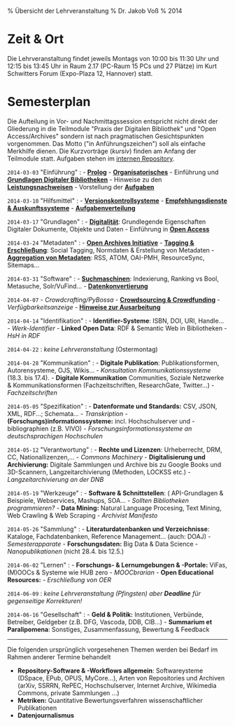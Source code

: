 % Übersicht der Lehrveranstaltung
% Dr. Jakob Voß
% 2014

# Zeit & Ort

Die Lehrveranstaltung findet jeweils Montags von 10:00 bis 11:30 Uhr und
12:15 bis 13:45 Uhr in Raum 2.17 (PC-Raum 15 PCs und 27 Plätze) im Kurt
Schwitters Forum (Expo-Plaza 12, Hannover) statt.

# Semesterplan

Die Aufteilung in Vor- und Nachmittagssession entspricht nicht direkt der
Gliederung in die Teilmodule "Praxis der Digitalen Bibliothek" und "Open
Access/Archives" sondern ist nach pragmatischen Gesichtspunkten vorgenommen.
Das Motto ("in Anführungszeichen") soll als einfache Merkhilfe dienen. Die
Kurzvorträge (*kursiv*) finden am Anfang der Teilmodule statt. Aufgaben stehen
im [internen Repository](https://github.com/hshdb/hshdb2014-aufgaben).

`2014-03-03` "Einführung"
  : - **[Prolog](2014-03-03/prolog.slides.md)**
    - **[Organisatorisches](2014-03-03/organisatorisches.slides.md)**
    - Einführung und **[Grundlagen Digitaler Bibliotheken](2014-03-03/einfuehrung-db.slides.md)**
    - Hinweise zu den **[Leistungsnachweisen](2014-03-03/leistungsnachweise.slides.md)**
    - Vorstellung der **[Aufgaben](2014-03-03/aufgaben.slides.md)**

`2014-03-10` "Hilfsmittel"
  : - **[Versionskontrollsysteme](2014-03-10/versionskontrollsysteme.slides.md)**
    - **[Empfehlungsdienste & Auskunftssysteme](2014-03-10/empfehlungsdienste.slides.md)**
    - **[Aufgabenverteilung](2014-03-10/aufgabenverteilung.slides.md)**

`2014-03-17` "Grundlagen"
  : - **[Digitalität](2014-03-17/digitalitaet.slides.md)**: Grundlegende Eigenschaften Digitaler Dokumente, Objekte und Daten
    - Einführung in **[Open Access](2014-03-17/einfuehrung-oa.slides.md)**

`2014-03-24` "Metadaten"
  : - **[Open Archives Initiative](2014-03-24/oai.slides.md)**
    - **[Tagging & Erschließung](2014-03-24/tagging-und-erschliessung.slides.md)**:
      Social Tagging, Normdaten & Erstellung von Metadaten
    - **[Aggregation von Metadaten](2014-03-24/metadaten-aggregation.slides.md)**:
      RSS, ATOM, OAI-PMH, ResourceSync, Sitemaps...

`2014-03-31` "Software"
  : - **[Suchmaschinen](2014-03-31/suchmaschinen.slides.md)**:
      Indexierung, Ranking vs Bool, Metasuche, Solr/VuFind... 
    - **[Datenkonvertierung](2014-03-31/datenkonvertierung.slides.md)**

`2014-04-07`
    - *Crowdcrafting/PyBossa*
    - **[Crowdsourcing & Crowdfunding](2014-04-07/crowdsourcing-und-funding.slides.md)**
    - *Verfügbarkeitsanzeige*
    - **[Hinweise zur Ausarbeitung](2014-04-07/hinweise-ausarbeitung.slides.md)**

`2014-04-14` "Identifikation"
  : - **Identifier-Systeme**: 
      ISBN, DOI, URI, Handle...
    - *Werk-Identifier*
    - **Linked Open Data**:
      RDF & Semantic Web in Bibliotheken
    - *HsH in RDF*

`2014-04-22`
  : *keine Lehrveranstaltung* (Ostermontag)

`2014-04-28` "Kommunikation"
  : - **Digitale Publikation**:
      Publikationsformen, Autorensysteme, OJS, Wikis...
    -  *Konsultation Kommunikationssysteme* (18.3. bis 17.4).
    - **Digitale Kommunikation**
       Communities, Soziale Netzwerke & Kommunikationsformen
       (Fachzeitschriften, ResearchGate, Twitter...)
    - *Fachzeitschriften*

`2014-05-05` "Spezifikation"
  : - **Datenformate und Standards:**
      CSV, JSON, XML, RDF...; Schemata...
    -  *Transkription*
    - **(Forschungs)informationssysteme:**
      incl. Hochschulserver und -bibliographien (z.B. VIVO)
    -  *Forschungsinformationssysteme an deutschsprachigen Hochschulen*

`2014-05-12` "Verantwortung"
  : - **Rechte und Lizenzen**:
      Urheberrecht, DRM, CC, Nationallizenzen,...
    -  *Commons Machinery*
    - **Digitalisierung und Archivierung:**
      Digitale Sammlungen und Archive bis zu Google Books und 3D-Scannern,
      Langzeitarchivierung (Methoden, LOCKSS etc.)
    -  *Langzeitarchivierung an der DNB*

`2014-05-19` "Werkzeuge"
 :  - **Software & Schnittstellen**: (
      API-Grundlagen & Beispiele, Webservices, Mashups, SOA...
    -  *Sollten Bibliotheken programmieren?*
    - **Data Mining:**
      Natural Language Procesing, Text Mining, Web Crawling & Web Scraping
    -  *Archivist Manifesto*

`2014-05-26` "Sammlung"
  : - **Literaturdatenbanken und Verzeichnisse**:
      Kataloge, Fachdatenbanken, Reference Management... (auch: DOAJ)
    -  *Semesterapparate*
    - **Forschungsdaten:** Big Data & Data Science
    -  *Nanopublikationen* (nicht 28.4. bis 12.5.)

`2014-06-02` "Lernen"
  : - **Forschungs- & Lernumgebungen & -Portale:**
      ViFas, (M)OOCs & Systeme wie HUB zero
    -  *MOOCbrarian*
    - **Open Educational Resources:**
    -  *Erschließung von OER*

`2014-06-09`
  : *keine Lehrveranstaltung (Pfingsten) aber **Deadline** für gegenseitige Korrekturen!*

`2014-06-16` "Gesellschaft"
  : - **Geld & Politik:**
      Institutionen, Verbünde, Betreiber, Geldgeber (z.B. DFG, Vascoda, DDB, CIB...)
    - **Summarium et Paralipomena**:
      Sonstiges, Zusammenfassung, Bewertung & Feedback

----

Die folgenden ursprünglich vorgesehenen Themen werden bei Bedarf im Rahmen
anderer Termine behandelt

- **Repository-Software & -Workflows allgemein**: 
   Softwareysteme (DSpace, EPub, OPUS, MyCore...),
   Arten von Repositories und Archiven (arXiv, SSRRN, RePEC, Hochschulserver,
   Internet Archive, Wikimedia Commons, private Sammlungen ...)
- **Metriken:** Quantitative Bewertungsverfahren wissenschaftlicher Publikationen
- **Datenjournalismus**


